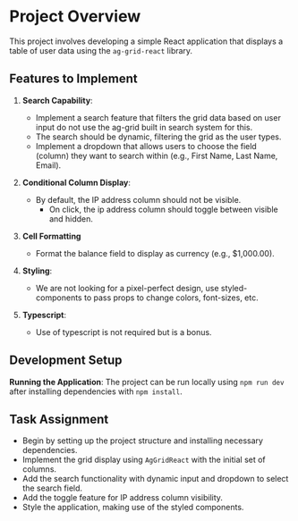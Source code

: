 # Project Overview

This project involves developing a simple React application that displays a table of user data using the `ag-grid-react` library. 

## Features to Implement

1. **Search Capability**:
    - Implement a search feature that filters the grid data based on user input do not use the ag-grid built in search system for this.
    - The search should be dynamic, filtering the grid as the user types.
    - Implement a dropdown  that allows users to choose the field (column) they want to search within (e.g., First Name, Last Name, Email).

2. **Conditional Column Display**:
    - By default, the IP address column should not be visible.
      - On click, the ip address column should toggle between visible and hidden.

3. **Cell Formatting**
    - Format the balance field to display as currency (e.g., $1,000.00).

4. **Styling**:
    - We are not looking for a pixel-perfect design, use styled-components to pass props to change colors, font-sizes, etc.

5. **Typescript**:
   - Use of typescript is not required but is a bonus.

## Development Setup

**Running the Application**:
    The project can be run locally using `npm run dev` after installing dependencies with `npm install`.

## Task Assignment

- Begin by setting up the project structure and installing necessary dependencies.
- Implement the grid display using `AgGridReact` with the initial set of columns.
- Add the search functionality with dynamic input and dropdown to select the search field.
- Add the toggle feature for IP address column visibility.
- Style the application, making use of the styled components.
